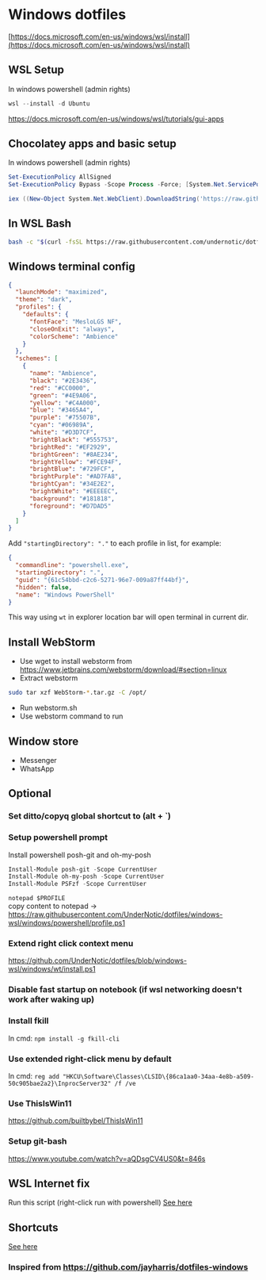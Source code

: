 # Windows dotfiles

[https://docs.microsoft.com/en-us/windows/wsl/install](https://docs.microsoft.com/en-us/windows/wsl/install)

## WSL Setup

In windows powershell (admin rights)

```powershell
wsl --install -d Ubuntu
```

https://docs.microsoft.com/en-us/windows/wsl/tutorials/gui-apps

## Chocolatey apps and basic setup

In windows powershell (admin rights)

```powershell
Set-ExecutionPolicy AllSigned
Set-ExecutionPolicy Bypass -Scope Process -Force; [System.Net.ServicePointManager]::SecurityProtocol = [System.Net.ServicePointManager]::SecurityProtocol -bor 3072; iex ((New-Object System.Net.WebClient).DownloadString('https://chocolatey.org/install.ps1'))
```

```powershell
iex ((New-Object System.Net.WebClient).DownloadString('https://raw.githubusercontent.com/UnderNotic/dotfiles/windows-wsl/windows/setup.ps1'))
```

## In WSL Bash

```bash
bash -c "$(curl -fsSL https://raw.githubusercontent.com/undernotic/dotfiles/windows-wsl/configure.sh)"
```

## Windows terminal config

```json
{
  "launchMode": "maximized",
  "theme": "dark",
  "profiles": {
    "defaults": {
      "fontFace": "MesloLGS NF",
      "closeOnExit": "always",
      "colorScheme": "Ambience"
    }
  },
  "schemes": [
    {
      "name": "Ambience",
      "black": "#2E3436",
      "red": "#CC0000",
      "green": "#4E9A06",
      "yellow": "#C4A000",
      "blue": "#3465A4",
      "purple": "#75507B",
      "cyan": "#06989A",
      "white": "#D3D7CF",
      "brightBlack": "#555753",
      "brightRed": "#EF2929",
      "brightGreen": "#8AE234",
      "brightYellow": "#FCE94F",
      "brightBlue": "#729FCF",
      "brightPurple": "#AD7FA8",
      "brightCyan": "#34E2E2",
      "brightWhite": "#EEEEEC",
      "background": "#181818",
      "foreground": "#D7DAD5"
    }
  ]
}
```

Add `"startingDirectory": "."` to each profile in list, for example:
```json
{
  "commandline": "powershell.exe",
  "startingDirectory": ".",
  "guid": "{61c54bbd-c2c6-5271-96e7-009a87ff44bf}",
  "hidden": false,
  "name": "Windows PowerShell"
}
```
This way using `wt` in explorer location bar will open terminal in current dir.

## Install WebStorm

- Use wget to install webstorm from https://www.jetbrains.com/webstorm/download/#section=linux
- Extract webstorm

```bash
sudo tar xzf WebStorm-*.tar.gz -C /opt/
```

- Run webstorm.sh
- Use webstorm command to run

## Window store

- Messenger
- WhatsApp

## Optional

### Set ditto/copyq global shortcut to (alt + `)

### Setup powershell prompt

Install powershell posh-git and oh-my-posh

```powershell
Install-Module posh-git -Scope CurrentUser
Install-Module oh-my-posh -Scope CurrentUser
Install-Module PSFzf -Scope CurrentUser
```

`notepad $PROFILE`  
 copy content to notepad -> https://raw.githubusercontent.com/UnderNotic/dotfiles/windows-wsl/windows/powershell/profile.ps1

### Extend right click context menu 
https://github.com/UnderNotic/dotfiles/blob/windows-wsl/windows/wt/install.ps1

### Disable fast startup on notebook (if wsl networking doesn't work after waking up)

### Install fkill
  In cmd: `npm install -g fkill-cli`

### Use extended right-click menu by default
In cmd: `reg add "HKCU\Software\Classes\CLSID\{86ca1aa0-34aa-4e8b-a509-50c905bae2a2}\InprocServer32" /f /ve`

### Use ThisIsWin11
  https://github.com/builtbybel/ThisIsWin11

### Setup git-bash
  https://www.youtube.com/watch?v=aQDsgCV4US0&t=846s

## WSL Internet fix

Run this script (right-click run with powershell)
[See here](https://github.com/UnderNotic/dotfiles/blob/windows-wsl/windows/wsl-fix/WSL2-Net-Fix.ps1)

## Shortcuts

[See here](https://github.com/UnderNotic/dotfiles/blob/windows-wsl/CHEATSHEET.md)

### Inspired from https://github.com/jayharris/dotfiles-windows

